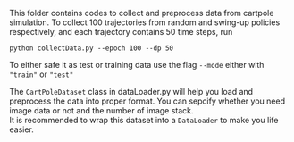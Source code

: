 This folder contains codes to collect and preprocess data from cartpole simulation.
To collect 100 trajectories from random and swing-up policies respectively, and each trajectory contains 50 time steps, run 
```
python collectData.py --epoch 100 --dp 50
```

To either safe it as test or training data use the flag `--mode` either with `"train"` or `"test"`

The ```CartPoleDataset``` class in dataLoader.py will help you load and preprocess the data into proper format. You can sepcify whether you need image data or not and the number of image stack.  
It is recommended to wrap this dataset into a ```DataLoader``` to make you life easier.
